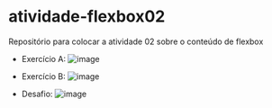 # atividade-flexbox02
Repositório para colocar a atividade 02 sobre o conteúdo de flexbox

- Exercício A:
![image](https://github.com/user-attachments/assets/b4ad8ad4-f497-4530-a5e4-e3a002c3f7f4)

- Exercício B:
![image](https://github.com/user-attachments/assets/c4cb3a9f-f4c9-4bc3-85ca-fb9c4539223a)

- Desafio:
![image](https://github.com/user-attachments/assets/8d90013f-2fca-44d3-90cc-d69218e4fb41)

